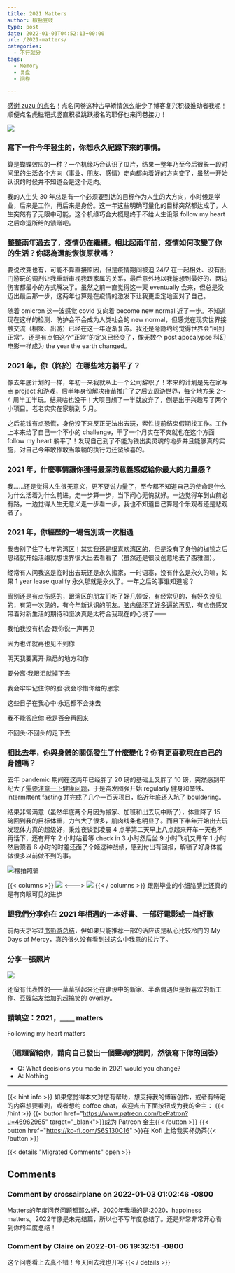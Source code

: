 ```yaml
---
title: 2021 Matters
author: 椒盐豆豉
type: post
date: 2022-01-03T04:52:13+00:00
url: /2021-matters/
categories:
  - 不行就分
tags:
  - Memory
  - 复盘
  - 问卷

---
```

[感谢 zuzu 的点名](https://womenoverseas.com/t/topic/22656)！点名问卷这种古早矫情怎么能少了博客复兴积极推动者我呢！顺便点名虎糍粑式竖直积极跳跃报名的耶仔也来问卷接力！

![](https://cdn.discordapp.com/attachments/876169896055144500/926249611381862410/a046c6da-df72-4323-a760-0fbdbce5349f.png)

### **寫下一件今年發生的，你想永久紀錄下來的事情。**

算是蝴蝶效应的一种？一个机缘巧合认识了瓜片，结果一整年乃至今后很长一段时间里的生活各个方向（事业、朋友、感情）走向都向着好的方向变了，虽然一开始认识的时候并不知道会是这个走向。

我的人生头 30 年总是有一个必须要到达的目标作为人生的大方向，小时候是学业，后来是工作，再后来是身份。这一年这些明确可量化的目标突然都达成了，人生突然有了无限中可能，这个机缘巧合大概是终于不给人生设限 follow my heart 之后命运所给的馈赠吧。

### **整整兩年過去了，疫情仍在繼續。相比起兩年前，疫情如何改變了你的生活？你認為還能恢復原狀嗎？**

要说改变也有，可能不算直接原因，但是疫情期间被迫 24/7 在一起相处、没有出门游玩的调剂让我重新审视我跟家属的关系，最后意外地以我能想到最好的、两边伤害都最小的方式解决了。虽然之前一直觉得这一天 eventually 会来，但总是没迈出最后那一步，这两年也算是在疫情的激发下让我更坚定地面对了自己。

随着 omicron 这一波感觉 covid 又向着 become new normal 近了一步。不知道现在这样的检测、防护会不会成为人类社会的 new normal，但感觉在现实世界接触交流（相聚、出游）已经在这一年逐渐复苏。我还是隐隐约约觉得世界会“回到正常”。还是有点怕这个“正常”的定义已经变了，像无数个 post apocalypse 科幻电影一样成为 the year the earth changed。

### **2021 年，你（終於）在哪些地方躺平了？**

像去年底计划的一样，年初一来我就从上一个公司辞职了！本来的计划是先在家写点 project 和游戏，后半年身份解决疫苗推广了之后去周游世界，每个地方呆 2～4 周半工半玩。结果啥也没干！大项目想了一半就放弃了，倒是出于兴趣写了两个小项目。老老实实在家躺到 5 月。

之后花钱有点恐慌，身份没下来反正无法出去玩，索性提前结束假期找工作。工作上本来给了自己一个不小的 challenge，干了一个月实在不爽就也在这个方面 follow my heart 躺平了！发现自己到了不能为钱出卖灵魂的地步并且能够真的实施，对自己今年敢作敢当敢躺的执行力还蛮欣喜的。

### **2021 年，什麼事情讓你獲得最深的意義感或給你最大的力量感？**

我……还是觉得人生很无意义，更不要说力量了，至今都不知道自己的使命是什么为什么活着为什么前进。走一步算一步，当下问心无愧就好。一边觉得车到山前必有路，一边觉得人生无意义走一步看一步，我也不知道自己算是个乐观者还是悲观者了。

### **2021 年，你經歷的一場告別或一次相遇**

我告别了住了七年的湾区！[其实我还是很喜欢湾区的](../bay-area-living-experience/)，但是没有了身份的枷锁之后思绪就开始活络就想世界很大出去看看了（虽然还是很没创意地去了西雅图）。

经常有人问我这是临时出去玩还是永久搬家，一时语塞，没有什么是永久的嘛，如果 1 year lease qualify 永久那就是永久了。一年之后的事谁知道呢？

离别还是有点伤感的，跟湾区的朋友们吃了好几顿饭，有经常见的，有好久没见的，有第一次见的，有今年新认识的朋友。[脑内循环了好多遍的再见](https://open.spotify.com/track/14AgBbjVYu2l5vWvbb9XVi)，有点伤感又带着对新生活的期待和坚决真是太符合我现在的心境了——

我怕我没有机会‧跟你说一声再见

因为也许就再也见不到你

明天我要离开‧熟悉的地方和你

要分离‧我眼泪就掉下去

我会牢牢记住你的脸‧我会珍惜你给的思念

这些日子在我心中‧永远都不会抹去

我不能答应你‧我是否会再回来

不回头‧不回头的走下去

### **相比去年，你與身體的關係發生了什麼變化？你有更喜歡現在自己的身體嗎？**

去年 pandemic 期间在这两年已经胖了 20 磅的基础上又胖了 10 磅，突然感到年纪大了[需要注意一下健康问题](../lazy-at-home-workout-routine/)，于是奋发图强开始 regularly 健身和举铁、intermittent fasting 并完成了几个一百天项目，临近年底还入坑了 bouldering。

结果非常满意（虽然年底两个月因为搬家、加班和出去玩中断了），体重降了 15 磅回到我的目标体重，力气大了很多，肌肉线条也明显了。而且下半年开始出去玩发现体力真的超级好，秉烛夜谈到凌晨 4 点半第二天早上八点起来开车一天也不再话下，还有开车 2 小时站着等 check in 3 小时然后坐 9 小时飞机又开车 1 小时然后顶着 6 小时的时差还面了个姬这种战绩，感到付出有回报，解锁了好身体能做很多以前做不到的事。

![摆拍照骗](https://s3.nl-ams.scw.cloud/mtfront-blog/2022/01/image-768x1024.jpeg)



{{< columns >}}
![](https://s3.nl-ams.scw.cloud/mtfront-blog/2022/01/image-1-1024x1024.jpeg)
<--->
![](https://media.douchi.space/douchi/media_attachments/files/106/914/836/185/880/721/original/c822b93298a8bef1.jpeg)
{{< / columns >}}
跟刚毕业的小细胳膊比还真的是有肉眼可见的进步

### **跟我們分享你在 2021 年相遇的一本好書、一部好電影或一首好歌**

前两天才写过[书影游总结](../2021-movie-game-book/)，但如果只能推荐一部的话应该是私心比较冷门的 My Days of Mercy，真的很久没有看到过这么中我意的拉片了。

### **分享一張照片**

![](https://s3.nl-ams.scw.cloud/mtfront-blog/2022/01/image-841x1024.png)

还蛮有代表性的——草草搭起来还在建设中的新家、半路偶遇但是很喜欢的新工作、豆豉站友给加的超搞笑的 overlay。

### **請填空：2021，＿＿ matters**

Following my heart matters

### **（這題留給你，請向自己發出一個靈魂的提問，然後寫下你的回答）**

- Q: What decisions you made in 2021 would you change?
- A: Nothing

---
{{< hint info >}}
如果您觉得本文对您有帮助，想支持我的博客创作，或者有特定的内容想要看到，或者想约 coffee chat，欢迎点击下面按钮成为我的金主：
{{< /hint >}}
{{< button href="https://www.patreon.com/bePatron?u=46962965" target="_blank">}}成为 Patreon 金主{{< /button >}}
{{< button href="https://ko-fi.com/S6S130C16" >}}在 Kofi 上给我买杯奶茶{{< /button >}}

{{< details "Migrated Comments" open >}}
## Comments

### Comment by crossairplane on 2022-01-03 01:02:46 -0800
Matters的年度问卷问题都那么好，2020年我填的是:2020，happiness matters。2022年像是未完结篇，所以也不写年度总结了。还是非常非常开心看到你的年度总结！

### Comment by Claire on 2022-01-06 19:32:51 -0800
这个问卷看上去真不错！今天回去我也开写
{{< / details >}}